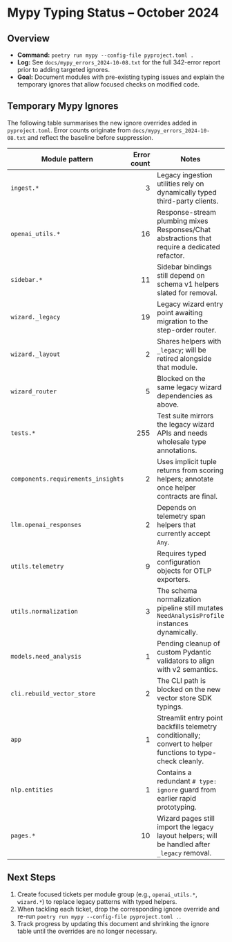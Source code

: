 # Mypy Typing Status – October 2024

## Overview
- **Command:** `poetry run mypy --config-file pyproject.toml .`
- **Log:** See `docs/mypy_errors_2024-10-08.txt` for the full 342-error report prior to adding targeted ignores.
- **Goal:** Document modules with pre-existing typing issues and explain the temporary ignores that allow focused checks on modified code.

## Temporary Mypy Ignores
The following table summarises the new ignore overrides added in `pyproject.toml`. Error counts originate from `docs/mypy_errors_2024-10-08.txt` and reflect the baseline before suppression.

| Module pattern | Error count | Notes |
| --- | ---: | --- |
| `ingest.*` | 3 | Legacy ingestion utilities rely on dynamically typed third-party clients. |
| `openai_utils.*` | 16 | Response-stream plumbing mixes Responses/Chat abstractions that require a dedicated refactor. |
| `sidebar.*` | 11 | Sidebar bindings still depend on schema v1 helpers slated for removal. |
| `wizard._legacy` | 19 | Legacy wizard entry point awaiting migration to the step-order router. |
| `wizard._layout` | 2 | Shares helpers with `_legacy`; will be retired alongside that module. |
| `wizard_router` | 5 | Blocked on the same legacy wizard dependencies as above. |
| `tests.*` | 255 | Test suite mirrors the legacy wizard APIs and needs wholesale type annotations. |
| `components.requirements_insights` | 2 | Uses implicit tuple returns from scoring helpers; annotate once helper contracts are final. |
| `llm.openai_responses` | 2 | Depends on telemetry span helpers that currently accept `Any`. |
| `utils.telemetry` | 9 | Requires typed configuration objects for OTLP exporters. |
| `utils.normalization` | 3 | The schema normalization pipeline still mutates `NeedAnalysisProfile` instances dynamically. |
| `models.need_analysis` | 1 | Pending cleanup of custom Pydantic validators to align with v2 semantics. |
| `cli.rebuild_vector_store` | 2 | The CLI path is blocked on the new vector store SDK typings. |
| `app` | 1 | Streamlit entry point backfills telemetry conditionally; convert to helper functions to type-check cleanly. |
| `nlp.entities` | 1 | Contains a redundant `# type: ignore` guard from earlier rapid prototyping. |
| `pages.*` | 10 | Wizard pages still import the legacy layout helpers; will be handled after `_legacy` removal. |

## Next Steps
1. Create focused tickets per module group (e.g., `openai_utils.*`, `wizard.*`) to replace legacy patterns with typed helpers.
2. When tackling each ticket, drop the corresponding ignore override and re-run `poetry run mypy --config-file pyproject.toml .`.
3. Track progress by updating this document and shrinking the ignore table until the overrides are no longer necessary.
